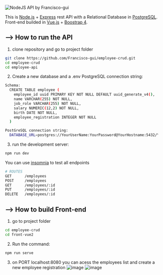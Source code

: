 ![NodeJS API by Francisco-gui](https://nodejs.org/static/images/logo.svg)

This is [Node.js](https://nodejs.org/) + [Express](https://expressjs.com/) rest API with a Relational Database in [PostgreSQL](https://www.postgresql.org/).
Front-end builded in [Vue.js](https://vuejs.org/) + [Boostrap 4](https://getbootstrap.com/).



## --> How to run the API

1) clone repository and go to project folder

```bash
git clone https://github.com/Francisco-gui/employee-crud.git
cd employee-crud
cd employee-api
```

2) Create a new database and a .env PostgreSQL connection string:

```bash
Schema:
  CREATE TABLE employee (
    employee_id uuid PRIMARY KEY NOT NULL DEFAULT uuid_generate_v4(),
    name VARCHAR(255) NOT NULL,
    job_role VARCHAR(255) NOT NULL,
    salary NUMERIC(12,2) NOT NULL,
    birth DATE NOT NULL,
    employee_registration INTEGER NOT NULL
  )

PostGreSQL connection string:
  DATABASE_URL=postgres://YourUserName:YourPassword@YourHostname:5432/YourDatabaseName
```

3) run the development server:

```bash
npm run dev
```

You can use [insomnia](https://insomnia.rest/) to test all endpoints

```bash
# ROUTES
GET      /employees
POST     /employees
GET      /employees/:id
PUT      /employees/:id
DELETE   /employees/:id
```

## --> How to build Front-end

1) go to project folder

```bash
cd employee-crud
cd front-vue2
```

2) Run the command:

```bash
npm run serve
```

3) on PORT localhost:8080 you can acess the employees list and create a new employee registration
![image](https://user-images.githubusercontent.com/67576070/158083896-a755546c-2fa6-485d-a394-b851703ae995.png)
![image](https://user-images.githubusercontent.com/67576070/158083906-267d0e9d-b3fc-49bb-9e59-7290d0fc0220.png)





